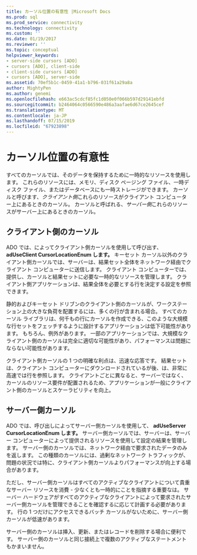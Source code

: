 ```yaml
---
title: カーソル位置の有意性 |Microsoft Docs
ms.prod: sql
ms.prod_service: connectivity
ms.technology: connectivity
ms.custom: ''
ms.date: 01/19/2017
ms.reviewer: ''
ms.topic: conceptual
helpviewer_keywords:
- server-side cursors [ADO]
- cursors [ADO], client-side
- client-side cursors [ADO]
- cursors [ADO], server-side
ms.assetid: 70ef5b1c-0459-41a1-b796-031f61a29a8a
author: MightyPen
ms.author: genemi
ms.openlocfilehash: e663ac5cdcf85fc1d050e0f066b597d29141ebfd
ms.sourcegitcommit: b2464064c0566590e486a3aafae6d67ce2645cef
ms.translationtype: MT
ms.contentlocale: ja-JP
ms.lasthandoff: 07/15/2019
ms.locfileid: "67923898"
---
```

# <a name="the-significance-of-cursor-location"></a>カーソル位置の有意性
すべてのカーソルでは、そのデータを保持するために一時的なリソースを使用します。 これらのリソースには、メモリ、ディスク ページング ファイル、一時ディスク ファイル、またはデータベースにも一時ストレージができます。 カーソルと呼びます、*クライアント側*これらのリソースがクライアント コンピューター上にあるときのカーソル。 カーソルと呼ばれる、*サーバー側*これらのリソースがサーバー上にあるときのカーソル。  
  
## <a name="client-side-cursors"></a>クライアント側のカーソル  
 ADO では、によってクライアント側カーソルを使用して呼び出す、 **adUseClient CursorLocationEnum します。** キーセット カーソル以外のクライアント側カーソルでは、サーバーは、結果セット全体をネットワーク経由でクライアント コンピューターに送信します。 クライアント コンピューターでは、提供し、カーソルと結果セットに必要な一時的なリソースを管理します。 クライアント側アプリケーションは、結果全体を必要とする行を決定する設定を参照できます。  
  
 静的およびキーセット ドリブンのクライアント側のカーソルが、ワークステーション上の大きな負荷を配置するには、多くの行が含まれる場合。 すべてのカーソル ライブラリは、何千もの行にカーソルを作成できる、このような大規模な行セットをフェッチするように設計するアプリケーションは低下可能性があります。 もちろん、例外があります。 一部のアプリケーションでは、大規模なクライアント側のカーソルは完全に適切な可能性があり、パフォーマンスは問題にならない可能性があります。  
  
 クライアント側カーソルの 1 つの明確な利点は、迅速な応答です。 結果セットは、クライアント コンピューターにダウンロードされているが後、は、非常に高速では行を参照します。 クライアントごとに異なると、サーバーではなく、カーソルのリソース要件が配置されるため、アプリケーションが一般にクライアント側のカーソルとスケーラビリティを向上。  
  
## <a name="server-side-cursors"></a>サーバー側カーソル  
 ADO では、呼び出しによってサーバー側カーソルを使用して、 **adUseServer CursorLocationEnum します。** サーバー側カーソルでは、サーバーは、サーバー コンピューターによって提供されるリソースを使用して設定の結果を管理します。 サーバー側のカーソルでは、ネットワーク経由で要求されたデータのみを返します。 この種類のカーソルには、過剰なネットワーク トラフィックが、問題の状況では特に、クライアント側カーソルよりパフォーマンスが向上する場合があります。  
  
 ただし、サーバー側カーソルはすべてのアクティブなクライアントについて貴重なサーバー リソースを消費 - 少なくとも一時的にことを指摘する重要なは。 サーバー ハードウェアがすべてのアクティブなクライアントによって要求されたサーバー側カーソルを管理できることを確認するに応じて計画する必要があります。 行の 1 つだけにアクセスできるバッチ カーソルがないために、サーバー側カーソルが低速があります。  
  
 サーバー側のカーソルは挿入、更新、またはレコードを削除する場合に便利です。 サーバー側のカーソルと同じ接続上で複数のアクティブなステートメントもかまいません。

